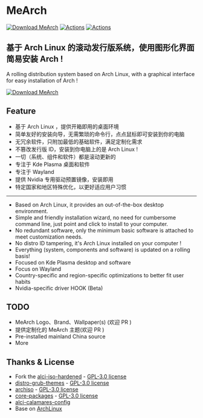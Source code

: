# MeArch

[![Download MeArch](https://img.shields.io/sourceforge/dt/mearch.svg)](https://sourceforge.net/projects/mearch/files/mearchiso/)  [![Actions](https://github.com/dengsgo/me-arch-os/workflows/BuildISO/badge.svg)](https://github.com/dengsgo/mearch/actions)  [![Actions](https://github.com/dengsgo/me-arch-os/workflows/BuildNvidiaISO/badge.svg)](https://github.com/dengsgo/mearch/actions)

## 基于 Arch Linux 的滚动发行版系统，使用图形化界面简易安装 Arch ! 

A rolling distribution system based on Arch Linux, with a graphical interface for easy installation of Arch !

[![Download MeArch](https://a.fsdn.com/con/app/sf-download-button)](https://sourceforge.net/projects/mearch/files/mearchiso/)

## Feature

- 基于 Arch Linux ，提供开箱即用的桌面环境  
- 简单友好的安装向导，无需繁琐的命令行，点点鼠标即可安装到你的电脑  
- 无冗余软件，只附加最低的基础软件，满足定制化需求    
- 不篡改发行版 ID，安装到你电脑上的是 Arch Linux !   
- 一切（系统、组件和软件）都是滚动更新的  
- 专注于 Kde Plasma 桌面和软件  
- 专注于 Wayland   
- 提供 Nvidia 专用驱动预置镜像，安装即用  
- 特定国家和地区特殊优化，以更好适应用户习惯  

--------  
  
- Based on Arch Linux, it provides an out-of-the-box desktop environment.  
- Simple and friendly installation wizard, no need for cumbersome command line, just point and click to install to your computer.  
- No redundant software, only the minimum basic software is attached to meet customization needs.    
- No distro ID tampering, it's Arch Linux installed on your computer !   
- Everything (system, components and software) is updated on a rolling basis!  
- Focused on Kde Plasma desktop and software  
- Focus on Wayland   
- Country-specific and region-specific optimizations to better fit user habits  
- Nvidia-specific driver HOOK (Beta)

## TODO

- MeArch Logo、Brand、Wallpaper(s) (欢迎 PR )  
- 提供定制化的 MeArch 主题(欢迎 PR )  
- Pre-installed mainland China source  
- More


## Thanks & License

- Fork the [alci-iso-hardened](https://github.com/arch-linux-calamares-installer/alci-iso-hardened) - [ GPL-3.0 license](https://github.com/arch-linux-calamares-installer/alci-iso-hardened/blob/main/LICENSE)  
- [distro-grub-themes](https://github.com/AdisonCavani/distro-grub-themes) - [GPL-3.0 license](https://github.com/AdisonCavani/distro-grub-themes/blob/master/LICENSE)  
- [archiso](https://gitlab.archlinux.org/archlinux/archiso) - [GPL-3.0 license](https://gitlab.archlinux.org/archlinux/archiso/-/blob/master/LICENSE?ref_type=heads)  
- [core-packages](https://github.com/archcraft-os/core-packages) - [GPL-3.0 license](https://github.com/archcraft-os/core-packages/blob/main/LICENSE)
- [alci-calamares-config](https://github.com/arch-linux-calamares-installer/alci-calamares-config)  
- Base on [ArchLinux](https://archlinux.org/)  

